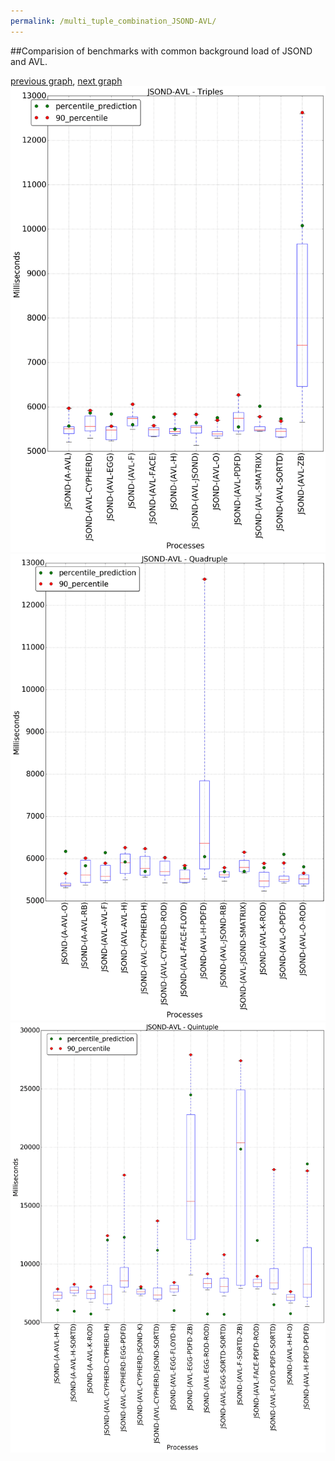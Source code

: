 ```yaml
---
permalink: /multi_tuple_combination_JSOND-AVL/
---
```


##Comparision of benchmarks with common background load of JSOND and AVL.

[previous graph](../multi_tuple_combination_H-ZB/), [next graph](../multi_tuple_combination_JSOND-A/)
![graph figure](./images/triple/JSOND/JSOND-AVL_box.png)![graph figure](./images/quadruple/JSOND/JSOND-AVL_box.png)![graph figure](./images/quintuple/JSOND/JSOND-AVL_box.png)